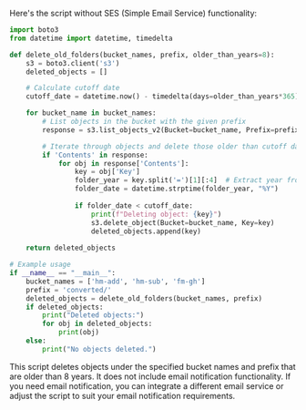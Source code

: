 Here's the script without SES (Simple Email Service) functionality:

```python
import boto3
from datetime import datetime, timedelta

def delete_old_folders(bucket_names, prefix, older_than_years=8):
    s3 = boto3.client('s3')
    deleted_objects = []

    # Calculate cutoff date
    cutoff_date = datetime.now() - timedelta(days=older_than_years*365)

    for bucket_name in bucket_names:
        # List objects in the bucket with the given prefix
        response = s3.list_objects_v2(Bucket=bucket_name, Prefix=prefix)

        # Iterate through objects and delete those older than cutoff date
        if 'Contents' in response:
            for obj in response['Contents']:
                key = obj['Key']
                folder_year = key.split('=')[1][:4]  # Extract year from folder name
                folder_date = datetime.strptime(folder_year, "%Y")
                
                if folder_date < cutoff_date:
                    print(f"Deleting object: {key}")
                    s3.delete_object(Bucket=bucket_name, Key=key)
                    deleted_objects.append(key)
    
    return deleted_objects

# Example usage
if __name__ == "__main__":
    bucket_names = ['hm-add', 'hm-sub', 'fm-gh']
    prefix = 'converted/'
    deleted_objects = delete_old_folders(bucket_names, prefix)
    if deleted_objects:
        print("Deleted objects:")
        for obj in deleted_objects:
            print(obj)
    else:
        print("No objects deleted.")
```

This script deletes objects under the specified bucket names and prefix that are older than 8 years. It does not include email notification functionality. If you need email notification, you can integrate a different email service or adjust the script to suit your email notification requirements.
